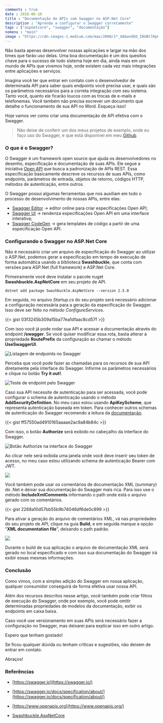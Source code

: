 ```yaml
---
comments : true
date : 2018-06-10
title : "Documentação de APIs com Swagger no ASP.Net Core"
description : "Aprenda a configurar o Swagger corretamente"
tags : ["aspnetcore", "swagger", "documentação"]
nomenu : "main"
image : "https://cdn-images-1.medium.com/max/2000/1*_6Abwv6Dd_I8GBtlRp6XeA.png"
---
```


Não basta apenas desenvolver nossas aplicações e largar na mão dos times que farão uso delas. Uma boa documentação é um dos quesitos chave para o sucesso de todo sistema hoje em dia, ainda mais em um mundo de APIs que vivemos hoje, onde existem cada vez mais integrações entre aplicações e serviços.

Imagina você ter que entrar em contato com o desenvolvedor de determinada API para saber quais endpoints você precisa usar, e quais são os parâmetros necessários para a correta integração com seu sistema. Tanto você, quanto ele ficarão loucos com as trocas de e-mails e telefonemas. Você também não precisa escrever um documento que detalhe o funcionamento de sua API no Word. Esqueça isso!

Hoje vamos ver como criar uma documentação de API efetiva com o Swagger.

> Não deixe de conferir um dos meus projetos de exemplo, onde eu faço uso do Swagger, e que está disponível em meu [Github](https://github.com/wellingtonjhn/DemoJwt).

### O que é o Swagger?

O Swagger é um framework open source que ajuda os desenvolvedores no desenho, especificação e documentação de suas APIs. Ele segue a iniciativa [Open API](https://www.openapis.org) que busca a padronização de APIs REST. Essa especificação basicamente descreve os recursos de suas APIs, como endpoints, parâmetros de entrada, objetos de retorno, códigos HTTP, métodos de autenticação, entre outros.

O Swagger possui algumas ferramentas que nos auxiliam em todo o processo de desenvolvimento de nossas APIs, entre elas:

* [Swagger Editor](https://editor.swagger.io) → editor online para criar especificações Open API;
* [Swagger UI](https://swagger.io/tools/swagger-ui/) → renderiza especificações Open API em uma interface interativa;
* [Swagger CodeGen](https://github.com/swagger-api/swagger-codegen) → gera templates de código a partir de uma especificação Open API.

### Configurando o Swagger no ASP.Net Core

Não é necessário criar um arquivo de especificação do Swagger ao utilizar o ASP.Net, podemos gerar a especificação em tempo de execução de forma automática usando a biblioteca **Swashbuckle**, que conta com versões para ASP.Net (full framework) e ASP.Net Core.

Primeiramente você deve instalar o pacote nuget **Swashbuckle.AspNetCore** em seu projeto de API.

    dotnet add package Swashbuckle.AspNetCore --version 2.5.0

Em seguida, no arquivo *Startup.cs* do seu projeto será necessário adicionar a configuração necessária para a geração da especificação do Swagger. Isso deve ser feito no método *ConfigureServices*.

{{< gist 03f3245b309a15ba77ea1dfaac8cd57f >}}

Com isso você já pode rodar sua API e acessar a documentação através do endpoint **/swagger**. Se você quiser modificar essa rota, basta alterar a propriedade **RoutePrefix** da configuração ao chamar o método **UseSwaggerUI**.

![Listagem de endpoints no Swagger](https://cdn-images-1.medium.com/max/2702/1*wRnURp4-4u-Ypi3DWE9bhQ.png)

Perceba que você pode fazer as chamadas para os recursos de sua API diretamente pela interface do Swagger. Informe os parâmetros necessários e clique no botão **Try it out!**.

![Teste de endpoint pelo Swagger](https://cdn-images-1.medium.com/max/2678/1*xVdzvLWKLl_fR--rieCnCA.png)

Caso sua API necessite de autenticação para ser acessada, você pode configurar o schema de autenticação usando o método **AddSecurityDefinition**. No meu caso estou usando **ApiKeyScheme**, que representa autenticação baseada em token. Para conhecer outros schemas de autenticação do Swagger recomendo a leitura da [documentação](https://swagger.io/docs/specification/authentication/).

{{< gist ff57550ad4910165aaaae2ac9a84b84c >}}

Com isso, o botão **Authorize** será exibido no cabeçalho da interface do Swagger.

![Botão Authorize na interface do Swagger](https://cdn-images-1.medium.com/max/2000/1*cTuk5d5g429A6wXUCQr1SA.png)

Ao clicar nele será exibida uma janela onde você deve inserir seu token de acesso, no meu caso estou utilizando schema de autenticação Bearer com JWT.

![](https://cdn-images-1.medium.com/max/2512/1*sz4Gnq4K6fxMIeLIlztSDQ.png)

Você também pode usar os comentários de documentação XML (summary) do .Net e deixar sua documentação do Swagger mais rica. Para isso use o método **IncludeXmlComments** informando o path onde está o arquivo gerado com os comentários.

{{< gist 2268a10d57bb55b9b74046df6de0c899 >}}

Para ativar a geração do arquivo de comentários XML, vá nas propriedades do seu projeto de API, clique na guia **Build**, e em seguida marque a opção “**XML documentation file**”, deixando o path padrão.

![](https://cdn-images-1.medium.com/max/2000/1*qYwawax2WaAZ6y7I68j5nw.png)

Durante o build de sua aplicação o arquivo de documentação XML será gerado no local especificado e com isso sua documentação do Swagger irá exibir essas mesmas informações.

### Conclusão

Como vimos, com a simples adição do Swagger em nossa aplicação, qualquer consumidor conseguirá de forma efetiva usar nossa API.

Além dos recursos descritos nesse artigo, você também pode criar filtros de execução do Swagger, onde por exemplo, você pode omitir determinadas propriedades de modelos da documentação, exibir os endpoints em caixa baixa.

Caso você use versionamento em suas APIs será necessário fazer a configuração no Swagger, mas deixarei para explicar isso em outro artigo.

Espero que tenham gostado!

Se ficou qualquer dúvida ou tenham críticas e sugestões, não deixem de entrar em contato.

Abraços!

### Referências

* [https://swagger.io](https://swagger.io/)

* [https://swagger.io/docs/specification/about/](https://swagger.io/docs/specification/about/)

* [https://www.openapis.org](https://www.openapis.org/)

* [Swashbuckle.AspNetCore](https://github.com/domaindrivendev/Swashbuckle.AspNetCore)
